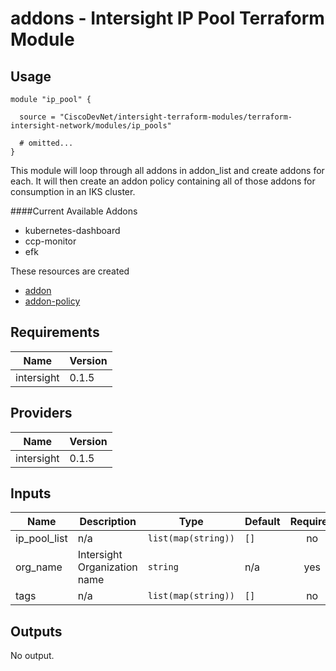 # addons - Intersight IP Pool Terraform Module

## Usage

```hcl
module "ip_pool" {

  source = "CiscoDevNet/intersight-terraform-modules/terraform-intersight-network/modules/ip_pools"

  # omitted...
}
```

This module will loop through all addons in addon_list and create addons for each.  It will then create an addon policy containing all of those addons for consumption in an IKS cluster.

####Current Available Addons
* kubernetes-dashboard
* ccp-monitor
* efk

These resources are created
* [addon](https://registry.terraform.io/providers/CiscoDevNet/intersight/latest/docs/resources/kubernetes_addon)
* [addon-policy](https://registry.terraform.io/providers/CiscoDevNet/intersight/latest/docs/resources/kubernetes_addon_policy)


<!-- BEGINNING OF PRE-COMMIT-TERRAFORM DOCS HOOK -->
## Requirements

| Name | Version |
|------|---------|
| intersight | 0.1.5 |

## Providers

| Name | Version |
|------|---------|
| intersight | 0.1.5 |

## Inputs

| Name | Description | Type | Default | Required |
|------|-------------|------|---------|:--------:|
| ip\_pool\_list | n/a | `list(map(string))` | `[]` | no |
| org\_name | Intersight Organization name | `string` | n/a | yes |
| tags | n/a | `list(map(string))` | `[]` | no |

## Outputs

No output.

<!-- END OF PRE-COMMIT-TERRAFORM DOCS HOOK -->